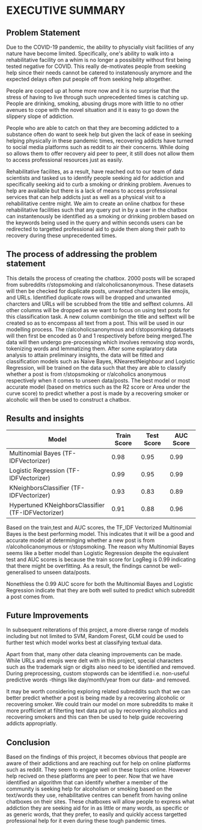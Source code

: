 # EXECUTIVE SUMMARY

## Problem Statement


Due to the COVID-19 pandemic, the ability to physcially visit facilities of any nature have become limited. Specifically, one's ability to walk into a rehabilitative facility on a whim is no longer a possibility without first being tested negative for COVID. This really de-motivates people from seeking help since their needs cannot be catered to instatenously anymore and the expected delays often put people off from seeking help altogether. 

People are cooped up at home more now and it is no surprise that the stress of having to live through such unprecedented times is catching up. People are drinking, smoking, abusing drugs more with little to no other avenues to cope with the novel situation and it is easy to go down the slippery slope of addiction. 

People who are able to catch on that they are becoming addicted to a substance often do want to seek help but given the lack of ease in seeking helping physically in these pandemic times, recovering addicts have turned to social media platforms such as reddit to air their concerns. While doing so allows them to offer recovery aid peer to peer, it still does not allow them to access professional resources just as easily.

Rehabilitative facilites, as a result, have reached out to our team of data scientists and tasked us to identify people seeking aid for addiction and specifically seeking aid to curb a smoking or drinking problem. Avenues to help are available but there is a lack of means to access professional services that can help addicts just as well as a physical visit to a rehabilitative centre might. We aim to create an online chatbox for these rehabilitative facilities such that any query put in by a user in the chatbox can instantenously be identified as a smoking or drinking problem based on the keywords being used in the query and within seconds users can be redirected to targetted professional aid to guide them along their path to recovery during these unprecedented times. 

## The process of addressing the problem statement

This details the process of creating the chatbox. 2000 posts will be scraped from subreddits r/stopsmoking and r/alcoholicsanonymous. These datasets will then be checked for duplicate posts, unwanted characters like emojis, and URLs. Identified duplicate rows will be dropped and unwanted charcters and URLs will be scrubbed from the title and selftext columns. All other columns will be dropped as we want to focus on using text posts for this classification task. A new column combinign the title and selftext will be created so as to encompass all text from a post. This will be used in our modelling process. The r/alcoholicsanonymous and r/stopsomking datasets will then first be encoded as 0 and 1 respectively before being merged.The data will then undergo pre-processing which involves removing stop words, tokenizing words and lemmatizing them. After some explaratory data analysis to attain preliminary insights, the data will be fitted and classification models such as Naive Bayes, KNearestNeighbour and Logistic Regression, will be trained on the data such that they are able to classify whether a post is from r/stopsmoking or r/alcoholics anonymous respectively when it comes to unseen data/posts. The best model or most accurate model (based on metrics such as the R2 score or Area under the curve score) to predict whether a post is made by a recovering smoker or alcoholic will then be used to construct a chatbox.

## Results and insights


| Model | Train Score | Test Score | AUC Score |
| --- | --- | --- | --- |
| Multinomial Bayes (TF-IDFVectorizer) | 0.98 | 0.95 | 0.99 |
| Logistic Regression (TF-IDFVectorizer) | 0.99 | 0.95 | 0.99 |
| KNeighborsClassifier (TF-IDFVectorizer) | 0.93 | 0.83 | 0.89 |
| Hypertuned KNeighborsClassifier (TF-IDFVectorizer) | 0.91 | 0.88 | 0.96 |

Based on the train,test and AUC scores, the TF_IDF Vectorized Multinomial Bayes is the best performing model. This indicates that it will be a good and accurate model at determinging whether a new post is from r/alcoholicanonymous or r/stopsmoking. The reason why Multinomial Bayes seems like a better model than Logistic Regression despite the equivalent test and AUC scores is because the train score for LogReg is 0.99 indicating that there might be overfitting. As a result, the findings cannot be well-generalised to unseen data/posts. 

Nonethless the 0.99 AUC score for both the Multinomial Bayes and Logistic Regression indicate that they are both well suited to predict which subreddit a post comes from. 

## Future Improvements

In subsequent reiterations of this project, a more diverse range of models including but not limited to SVM, Random Forest, GLM could be used to further test which model works best at classifying textual data. 

Apart from that, many other data cleaning improvements can be made. While URLs and emojis were delt with in this project, special characters such as the trademark sign or digits also need to be identified and removed. During preprocessing, custom stopwords can be identified i.e. non-useful predictive words -things like day/month/year from our data- and removed.

It may be worth considering exploring related subreddits such that we can better predict whether a post is being made by a recovering alcoholic or recovering smoker. We could train our model on more subreddits to make it more profficient at filterting text data put up by recovering alcoholics and recovering smokers and this can then be used to help guide recovering addicts appropriatly. 


## Conclusion

Based on the findings of this project, it becomes obvious that people are aware of their addictions and are reaching out for help on online platforms such as reddit. They seem to engage well on these topics online. However help recived on these platforms are peer to peer. Now that we have identified an algorithm that can identify whether a member of the community is seeking help for alcoholism or smoking based on the text/words they use, rehabilitative centres can benefit from having online chatboxes on their sites. These chatboxes will allow people to express what addiction they are seeking aid for in as little or many words, as specific or as generic words, that they prefer, to easily and quickly access targetted professional help for it even during these tough pandemic times. 
